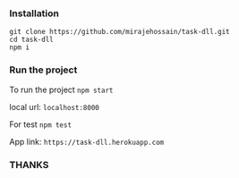 ### Installation

```
git clone https://github.com/mirajehossain/task-dll.git
cd task-dll
npm i
```

### Run the project

To run the project `npm start`

local url: `localhost:8000`

For test `npm test`

App link: `https://task-dll.herokuapp.com`
### THANKS
